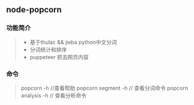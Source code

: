## node-popcorn
### 功能简介
> - 基于thulac && jieba python中文分词
> - 分词统计和排序
> - puppeteer 抓去网页内容

### 命令
> popcorn -h //查看帮助
> popcorn segment -h // 查看分词命令
> popcorn analysis -h // 查看分析命令